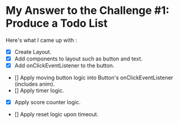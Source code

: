 # My Answer to the Challenge #1: Produce a Todo List
Here's what I came up with :
* [X] Create Layout.
* [X] Add components to layout such as button and text.
* [X] Add onClickEventListener to the button.
* [] Apply moving button logic into Button's onClickEventListener (includes anim).
* [] Apply timer logic.
* [X] Apply score counter logic.
* [] Apply reset logic upon timeout.
